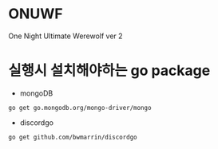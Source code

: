 # ONUWF
One Night Ultimate Werewolf ver 2

# 실행시 설치해야하는 go package

- mongoDB
```
go get go.mongodb.org/mongo-driver/mongo
```

- discordgo
```
go get github.com/bwmarrin/discordgo
```
